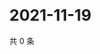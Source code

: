 # 2021-11-19

共 0 条

<!-- BEGIN WEIBO -->
<!-- 最后更新时间 Fri Nov 19 2021 15:11:51 GMT+0800 (China Standard Time) -->

<!-- END WEIBO -->
